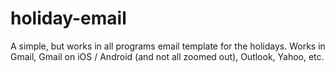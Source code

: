 holiday-email
=============

A simple, but works in all programs email template for the holidays. Works in Gmail, Gmail on iOS / Android (and not all zoomed out), Outlook, Yahoo, etc.
